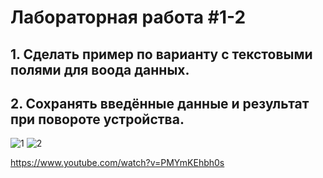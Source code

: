 # Лабораторная работа #1-2

## 1. Сделать пример по варианту с текстовыми полями для воода данных.
## 2. Сохранять введённые данные и результат при повороте устройства.

![1](https://user-images.githubusercontent.com/90747656/235923356-e282ecef-fa75-444d-b5c2-05f36c38730c.png)
![2](https://user-images.githubusercontent.com/90747656/235923366-eb889fca-3c9a-4074-b665-4d9aef6ff491.png)


https://www.youtube.com/watch?v=PMYmKEhbh0s
